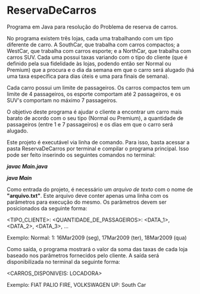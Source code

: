 # ReservaDeCarros

Programa em Java para resolução do Problema de reserva de carros.

No programa existem três lojas, cada uma trabalhando com um tipo diferente de carro. A SouthCar, que trabalha com carros compactos; a WestCar, que trabalha com carros esporte; e a NorthCar, que trabalha com carros SUV. Cada uma possui taxas variando com o tipo do cliente (que é definido pela sua fidelidade às lojas, podendo então ser Normal ou Premium) que a procura e o dia da semana em que o carro será alugado (há uma taxa específica para dias úteis e uma para finais de semana).

Cada carro possui um limite de passageiros. Os carros compactos tem um limite de 4 passageiros, os esporte comportam até 2 passageiros, e os SUV's comportam no máximo 7 passageiros.

O objetivo deste programa é ajudar o cliente a encontrar um carro mais barato de acordo com o seu tipo (Normal ou Premium), a quantidade de passageiros (entre 1 e 7 passageiros) e os dias em que o carro será alugado.

Este projeto é executável via linha de comando. Para isso, basta acessar a pasta ReservaDeCarros por terminal e compilar o programa principal. Isso pode ser feito inserindo os seguintes comandos no terminal:

**_javac Main.java_**

**_java Main_**

Como entrada do projeto, é necessário um *arquivo de texto* com o nome de **"arquivo.txt"**. Este arquivo deve conter apenas uma linha com os parâmetros para execução do mesmo. Os parâmetros devem ser posicionados da seguinte forma:

<TIPO_CLIENTE>: <QUANTIDADE_DE_PASSAGEIROS>: <DATA_1>, <DATA_2>, <DATA_3>, ...

Exemplo: Normal: 1: 16Mar2009 (seg), 17Mar2009 (ter), 18Mar2009 (qua)

Como saída, o programa mostrará o valor da soma das taxas de cada loja baseado nos parâmetros fornecidos pelo cliente. A saída será disponibilizada no terminal da seguinte forma:

<CARROS_DISPONIVEIS: LOCADORA>

Exemplo: FIAT PALIO FIRE, VOLKSWAGEN UP: South Car
